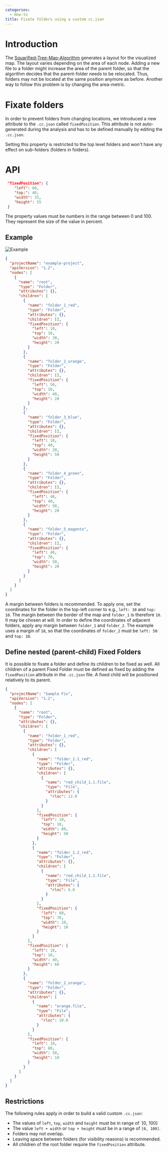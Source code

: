 ```yaml
---
categories:
  - How-to
title: Fixate folders using a custom cc.json
---
```


# Introduction

The [Squarified-Tree-Map-Algorithm](https://www.win.tue.nl/~vanwijk/stm.pdf) generates a layout for the visualized map.
The layout varies depending on the area of each node. Adding a new file to a folder might increase the area of the parent folder,
so that the algorithm decides that the parent-folder needs to be relocated. Thus, folders may not be located at the same position anymore as before.
Another way to follow this problem is by changing the area-metric.

# Fixate folders

In order to prevent folders from changing locations, we introduced a new attribute to the `.cc.json` called `fixedPosition`.
This attribute is not auto-generated during the analysis and has to be defined manually by editing the `.cc.json`.

Setting this property is restricted to the top level folders and won't have any effect on sub-folders (folders in folders).

# API

```json
 "fixedPosition": {
    "left": 60,
    "top:": 40,
    "width": 35,
    "height": 55
 }
```

The property values must be numbers in the range between 0 and 100. They represent the size of the value in percent.

## Example

![Example]({{site.baseurl}}/assets/images/posts/how-to/fixate-folders/fixated-folder-example.jpg)

```json
{
  "projectName": "example-project",
  "apiVersion": "1.2",
  "nodes": [
    {
      "name": "root",
      "type": "Folder",
      "attributes": {},
      "children": [
        {
          "name": "folder_1_red",
          "type": "Folder",
          "attributes": {},
          "children": [],
          "fixedPosition": {
            "left": 10,
            "top": 10,
            "width": 30,
            "height": 20
          }
        },
        {
          "name": "folder_2_orange",
          "type": "Folder",
          "attributes": {},
          "children": [],
          "fixedPosition": {
            "left": 50,
            "top": 10,
            "width": 40,
            "height": 20
          }
        },
        {
          "name": "folder_3_blue",
          "type": "Folder",
          "attributes": {},
          "children": [],
          "fixedPosition": {
            "left": 10,
            "top": 40,
            "width": 20,
            "height": 50
          }
        },
        {
          "name": "folder_4_green",
          "type": "Folder",
          "attributes": {},
          "children": [],
          "fixedPosition": {
            "left": 40,
            "top": 40,
            "width": 50,
            "height": 20
          }
        },
        {
          "name": "folder_5_magenta",
          "type": "Folder",
          "attributes": {},
          "children": [],
          "fixedPosition": {
            "left": 40,
            "top": 70,
            "width": 50,
            "height": 20
          }
        }
      ]
    }
  ]
}
```

A margin between folders is recommended. To apply one, set the coordinates for the folder in the top-left corner
to e.g., `left: 10` and `top: 10`. The margin between the border of the map and `folder_1` is therefore `10`. It may be chosen at will.
In order to define the coordinates of adjacent folders, apply any margin between `folder_1` and `folder_2`.
The example uses a margin of `10`, so that the coordinates of `folder_2` must be `left: 50` and `top: 10`.

## Define nested (parent-child) Fixed Folders

It is possible to fixate a folder and define its children to be fixed as well.
All children of a parent Fixed Folder must be defined as fixed by adding the `fixedPosition` attribute in the `.cc.json` file.
A fixed child will be positioned relatively to its parent.

```json
{
  "projectName": "Sample Fix",
  "apiVersion": "1.2",
  "nodes": [
    {
      "name": "root",
      "type": "Folder",
      "attributes": {},
      "children": [
        {
          "name": "folder_1_red",
          "type": "Folder",
          "attributes": {},
          "children": [
            {
              "name": "folder_1.1_red",
              "type": "Folder",
              "attributes": {},
              "children": [
                {
                  "name": "red_child_1.1.file",
                  "type": "File",
                  "attributes": {
                    "rloc": 12.0
                  }
                }
              ],
              "fixedPosition": {
                "left": 10,
                "top": 10,
                "width": 80,
                "height": 50
              }
            },
            {
              "name": "folder_1.2_red",
              "type": "Folder",
              "attributes": {},
              "children": [
                {
                  "name": "red_child_1.2.file",
                  "type": "File",
                  "attributes": {
                    "rloc": 6.0
                  }
                }
              ],
              "fixedPosition": {
                "left": 80,
                "top": 70,
                "width": 10,
                "height": 10
              }
            }
          ],
          "fixedPosition": {
            "left": 10,
            "top": 10,
            "width": 40,
            "height": 60
          }
        },
        {
          "name": "folder_2_orange",
          "type": "Folder",
          "attributes": {},
          "children": [
            {
              "name": "orange.file",
              "type": "File",
              "attributes": {
                "rloc": 10.0
              }
            }
          ],
          "fixedPosition": {
            "left": 10,
            "top": 80,
            "width": 50,
            "height": 10
          }
        }
      ]
    }
  ]
}
```

## Restrictions

The following rules apply in order to build a valid custom `.cc.json`:

- The values of `left`, `top`, `width` and `height` must be in range of `[0, 100]
- The value `left + width` or `top + height` must be in a range of `[0, 100]`.
- Folders may not overlap.
- Leaving space between folders (for visibility reasons) is recommended.
- All children of the root folder require the `fixedPosition` attribute.
